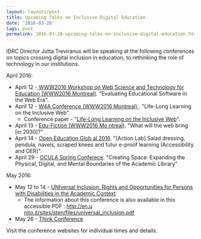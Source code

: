 ```yaml
---
layout: layouts/post
title: Upcoming Talks on Inclusive Digital Education
date: '2016-03-28'
tags: post
permalink: 2016-03-28-upcoming-talks-on-inclusive-digital-education.html
---
```

<p>IDRC Director Jutta Treviranus will be speaking at the following conferences
on topics crossing digital inclusion in education, to rethinking the role of technology
in our institutions.</p>
<p>April 2016:</p>
<ul>
<li>April 12 -<a href="https://events.keep.edu.hk/webed/2016/"> WWW2016 Workshop on
Web Science and Technology for Education (WWW2016 Montreal)</a>. "Evaluating Educational
Software in the Web Era".</li>
<li>April 12 - <a href="http://www.w4a.info/2016/">W4A Conference (WWW2016 Montreal)
</a>. "Life-Long Learning on the Inclusive Web".
<ul>
<li>Conference paper - "<a href="http://inclusivedesign.ca/wp-content/uploads/2016/03
/Treviranus-Web4All-Paper_accessible-PDF.pdf">Life-Long Learning on the Inclusive Web</a>".</li>
</ul>
</li>
<li>April 13 - <a href="http://www.teluq.ca/edu-fiction2030/">Edu-Fiction (WWW2016 Mo
ntreal)</a>. "What will the web bring [in 2030]?"</li>
<li>April 14 - <a href="http://conference.oeconsortium.org/2016/">Open Education Glob
al 2016</a>. "[Action Lab] Salad dressing, pendula, navels, scraped knees and futur
e-proof learning (Accessibility and OER)".</li>
<li>April 29 - <a href="https://oculaspring.wordpress.com/">OCULA Spring Conferece</a>.
"Creating Space: Expanding the Physical, Digital, and Mental Boundaries of the Academic
Library"</li>
</ul>
<p>May 2016:</p>
<ul>
<li>May 12 to 14 - <a href="https://www.unito.it/gallerie/universal-inclusion-rights-an
d-opportunities-persons-disabilities-academic-context">UNIversal Inclusion: Rights and
Opportunities for Persons with Disabilities in the Academic Context</a>
<ul>
<li>The information about this conference is also available in this accessible PDF
: <a href="http://en.unito.it/sites/sten/files/universal_inclusion.pdf">http://en.u
nito.it/sites/sten/files/universal_inclusion.pdf</a></li>
</ul>
</li>
<li>May 26 - <a href="http://www.thinkconference.ca/">Think Conference</a></li>
</ul>
<p>Visit the conference websites for individual times and details.</p>
